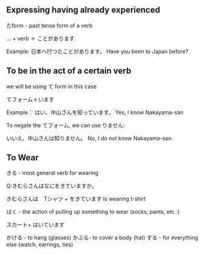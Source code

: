 

## Expressing having already experienced

たform - past tense form of a verb

... + verb ＋ ことがあります.

Example:
日本へ行つたことがあります。
Have you been to Japan before?


## To be in the act of a certain verb
we will be using て form in this case

てフォーム＋います

Example：
はい、中山さんを知っています。
Yes, I know Nakayama-san 

To negate the てフォーム, we can use りません:

いいえ、中山さんは知りません。
No, I do not know Nakayama-san.


## To Wear

きる - most general verb for wearing

Q:きむらさんはなにをきていますか。

きむらさんは　Tシャツ + をきています
Is wearing t-shirt

はく - the action of pulling up something to wear (socks, pants, etc..)

 スカート+ はいています


かける - to hang (glasses)
かぶる- to cover a body (hat)
する - for everything else (watch, earrings, ties)

